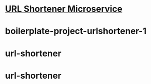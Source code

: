 # [URL Shortener Microservice](https://www.freecodecamp.org/learn/apis-and-microservices/apis-and-microservices-projects/url-shortener-microservice)
# boilerplate-project-urlshortener-1
# url-shortener
# url-shortener
